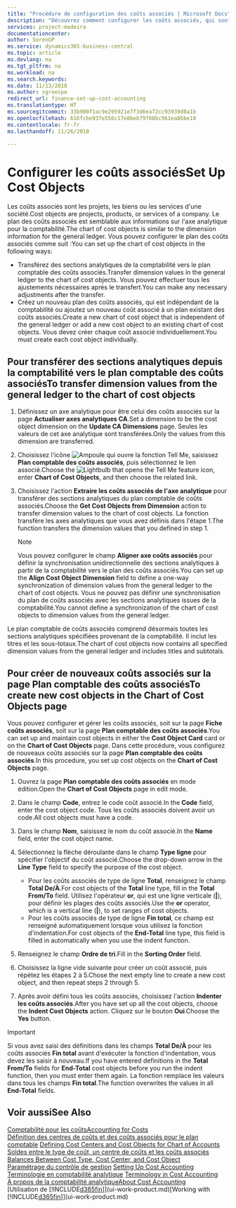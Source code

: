 ```yaml
---
title: "Procédure de configuration des coûts associés | Microsoft Docs"
description: "Découvrez comment configurer les coûts associés, qui sont similaires aux axes analytiques pour la comptabilité."
services: project-madeira
documentationcenter: 
author: SorenGP
ms.service: dynamics365-business-central
ms.topic: article
ms.devlang: na
ms.tgt_pltfrm: na
ms.workload: na
ms.search.keywords: 
ms.date: 11/13/2018
ms.author: sgroespe
redirect_url: finance-set-up-cost-accounting
ms.translationtype: HT
ms.sourcegitcommit: 33b900f1ac9e295921e7f3d6ea72cc93939d8a1b
ms.openlocfilehash: 616fcbe937e556c17e8beb79f68bc961ea8bbe18
ms.contentlocale: fr-fr
ms.lasthandoff: 11/26/2018

---
```

# <a name="set-up-cost-objects"></a><span data-ttu-id="cadcf-103">Configurer les coûts associés</span><span class="sxs-lookup"><span data-stu-id="cadcf-103">Set Up Cost Objects</span></span>
<span data-ttu-id="cadcf-104">Les coûts associés sont les projets, les biens ou les services d'une société.</span><span class="sxs-lookup"><span data-stu-id="cadcf-104">Cost objects are projects, products, or services of a company.</span></span> <span data-ttu-id="cadcf-105">Le plan des coûts associés est semblable aux informations sur l'axe analytique pour la comptabilité.</span><span class="sxs-lookup"><span data-stu-id="cadcf-105">The chart of cost objects is similar to the dimension information for the general ledger.</span></span> <span data-ttu-id="cadcf-106">Vous pouvez configurer le plan des coûts associés comme suit :</span><span class="sxs-lookup"><span data-stu-id="cadcf-106">You can set up the chart of cost objects in the following ways:</span></span>  

* <span data-ttu-id="cadcf-107">Transférez des sections analytiques de la comptabilité vers le plan comptable des coûts associés.</span><span class="sxs-lookup"><span data-stu-id="cadcf-107">Transfer dimension values in the general ledger to the chart of cost objects.</span></span> <span data-ttu-id="cadcf-108">Vous pouvez effectuer tous les ajustements nécessaires après le transfert.</span><span class="sxs-lookup"><span data-stu-id="cadcf-108">You can make any necessary adjustments after the transfer.</span></span>  
* <span data-ttu-id="cadcf-109">Créez un nouveau plan des coûts associés, qui est indépendant de la comptabilité ou ajoutez un nouveau coût associé à un plan existant des coûts associés.</span><span class="sxs-lookup"><span data-stu-id="cadcf-109">Create a new chart of cost object that is independent of the general ledger or add a new cost object to an existing chart of cost objects.</span></span> <span data-ttu-id="cadcf-110">Vous devez créer chaque coût associé individuellement.</span><span class="sxs-lookup"><span data-stu-id="cadcf-110">You must create each cost object individually.</span></span>  

## <a name="to-transfer-dimension-values-from-the-general-ledger-to-the-chart-of-cost-objects"></a><span data-ttu-id="cadcf-111">Pour transférer des sections analytiques depuis la comptabilité vers le plan comptable des coûts associés</span><span class="sxs-lookup"><span data-stu-id="cadcf-111">To transfer dimension values from the general ledger to the chart of cost objects</span></span>  
1.  <span data-ttu-id="cadcf-112">Définissez un axe analytique pour être celui des coûts associés sur la page **Actualiser axes analytiques CA**.</span><span class="sxs-lookup"><span data-stu-id="cadcf-112">Set a dimension to be the cost object dimension on the **Update CA Dimensions** page.</span></span> <span data-ttu-id="cadcf-113">Seules les valeurs de cet axe analytique sont transférées.</span><span class="sxs-lookup"><span data-stu-id="cadcf-113">Only the values from this dimension are transferred.</span></span>  
2.  <span data-ttu-id="cadcf-114">Choisissez l'icône ![Ampoule qui ouvre la fonction Tell Me](media/ui-search/search_small.png "Dites-moi ce que vous voulez faire"), saisissez **Plan comptable des coûts associés**, puis sélectionnez le lien associé.</span><span class="sxs-lookup"><span data-stu-id="cadcf-114">Choose the ![Lightbulb that opens the Tell Me feature](media/ui-search/search_small.png "Tell me what you want to do") icon, enter **Chart of Cost Objects**, and then choose the related link.</span></span>  
3.  <span data-ttu-id="cadcf-115">Choisissez l'action **Extraire les coûts associés de l'axe analytique** pour transférer des sections analytiques du plan comptable de coûts associés.</span><span class="sxs-lookup"><span data-stu-id="cadcf-115">Choose the **Get Cost Objects from Dimension** action to transfer dimension values to the chart of cost objects.</span></span> <span data-ttu-id="cadcf-116">La fonction transfère les axes analytiques que vous avez définis dans l'étape 1.</span><span class="sxs-lookup"><span data-stu-id="cadcf-116">The function transfers the dimension values that you defined in step 1.</span></span>  

    > [!NOTE]  
    >  <span data-ttu-id="cadcf-117">Vous pouvez configurer le champ **Aligner axe coûts associés** pour définir la synchronisation unidirectionnelle des sections analytiques à partir de la comptabilité vers le plan des coûts associés.</span><span class="sxs-lookup"><span data-stu-id="cadcf-117">You can set up the **Align Cost Object Dimension**  field to define a one-way synchronization of dimension values from the general ledger to the chart of cost objects.</span></span> <span data-ttu-id="cadcf-118">Vous ne pouvez pas définir une synchronisation du plan de coûts associés avec les sections analytiques issues de la comptabilité.</span><span class="sxs-lookup"><span data-stu-id="cadcf-118">You cannot define a synchronization of the chart of cost objects to dimension values from the general ledger.</span></span>  

<span data-ttu-id="cadcf-119">Le plan comptable de coûts associés comprend désormais toutes les sections analytiques spécifiées provenant de la comptabilité. Il inclut les titres et les sous-totaux.</span><span class="sxs-lookup"><span data-stu-id="cadcf-119">The chart of cost objects now contains all specified dimension values from the general ledger and includes titles and subtotals.</span></span>  

## <a name="to-create-new-cost-objects-in-the-chart-of-cost-objects-page"></a><span data-ttu-id="cadcf-120">Pour créer de nouveaux coûts associés sur la page Plan comptable des coûts associés</span><span class="sxs-lookup"><span data-stu-id="cadcf-120">To create new cost objects in the Chart of Cost Objects page</span></span>  
<span data-ttu-id="cadcf-121">Vous pouvez configurer et gérer les coûts associés, soit sur la page **Fiche coûts associés**, soit sur la page **Plan comptable des coûts associés**.</span><span class="sxs-lookup"><span data-stu-id="cadcf-121">You can set up and maintain cost objects in either the **Cost Object Card** card or on the **Chart of Cost Objects** page.</span></span> <span data-ttu-id="cadcf-122">Dans cette procédure, vous configurez de nouveaux coûts associés sur la page **Plan comptable des coûts associés**.</span><span class="sxs-lookup"><span data-stu-id="cadcf-122">In this procedure, you set up cost objects on the **Chart of Cost Objects** page.</span></span>  

1.  <span data-ttu-id="cadcf-123">Ouvrez la page **Plan comptable des coûts associés** en mode édition.</span><span class="sxs-lookup"><span data-stu-id="cadcf-123">Open the **Chart of Cost Objects** page in edit mode.</span></span>  
2.  <span data-ttu-id="cadcf-124">Dans le champ **Code**, entrez le code coût associé.</span><span class="sxs-lookup"><span data-stu-id="cadcf-124">In the **Code** field, enter the cost object code.</span></span> <span data-ttu-id="cadcf-125">Tous les coûts associés doivent avoir un code.</span><span class="sxs-lookup"><span data-stu-id="cadcf-125">All cost objects must have a code.</span></span>  
3.  <span data-ttu-id="cadcf-126">Dans le champ **Nom**, saisissez le nom du coût associé.</span><span class="sxs-lookup"><span data-stu-id="cadcf-126">In the **Name** field, enter the cost object name.</span></span>  
4.  <span data-ttu-id="cadcf-127">Sélectionnez la flèche déroulante dans le champ **Type ligne** pour spécifier l'objectif du coût associé.</span><span class="sxs-lookup"><span data-stu-id="cadcf-127">Choose the drop-down arrow in the **Line Type** field to specify the purpose of the cost object.</span></span>  

    * <span data-ttu-id="cadcf-128">Pour les coûts associés de type de ligne **Total**, renseignez le champ **Total De/À**.</span><span class="sxs-lookup"><span data-stu-id="cadcf-128">For cost objects of the **Total** line type, fill in the **Total From/To** field.</span></span> <span data-ttu-id="cadcf-129">Utilisez l'opérateur **or**, qui est une ligne verticale (**&#124;**), pour définir les plages des coûts associés.</span><span class="sxs-lookup"><span data-stu-id="cadcf-129">Use the **or** operator, which is a vertical line (**&#124;**), to set ranges of cost objects.</span></span>  
    * <span data-ttu-id="cadcf-130">Pour les coûts associés de type de ligne **Fin total**, ce champ est renseigné automatiquement lorsque vous utilisez la fonction d'indentation.</span><span class="sxs-lookup"><span data-stu-id="cadcf-130">For cost objects of the **End-Total** line type, this field is filled in automatically when you use  the indent function.</span></span>  
5.  <span data-ttu-id="cadcf-131">Renseignez le champ **Ordre de tri**.</span><span class="sxs-lookup"><span data-stu-id="cadcf-131">Fill in the **Sorting Order** field.</span></span>  
6.  <span data-ttu-id="cadcf-132">Choisissez la ligne vide suivante pour créer un coût associé, puis répétez les étapes 2 à 5.</span><span class="sxs-lookup"><span data-stu-id="cadcf-132">Chose the next empty line to create a new cost object, and then repeat steps 2 through 5.</span></span>  
7.  <span data-ttu-id="cadcf-133">Après avoir défini tous les coûts associés, choisissez l'action **Indenter les coûts associés**.</span><span class="sxs-lookup"><span data-stu-id="cadcf-133">After you have set up all the cost objects, choose the **Indent Cost Objects** action.</span></span> <span data-ttu-id="cadcf-134">Cliquez sur le bouton **Oui**.</span><span class="sxs-lookup"><span data-stu-id="cadcf-134">Choose the **Yes** button.</span></span>  

> [!IMPORTANT]  
>  <span data-ttu-id="cadcf-135">Si vous avez saisi des définitions dans les champs **Total De/À** pour les coûts associés **Fin total** avant d'exécuter la fonction d'indentation, vous devez les saisir à nouveau.</span><span class="sxs-lookup"><span data-stu-id="cadcf-135">If you have entered definitions in the **Total From/To** fields for **End-Total** cost objects before you run the indent function, then you must enter them again.</span></span> <span data-ttu-id="cadcf-136">La fonction remplace les valeurs dans tous les champs **Fin total**.</span><span class="sxs-lookup"><span data-stu-id="cadcf-136">The function overwrites the values in all **End-Total** fields.</span></span>  

## <a name="see-also"></a><span data-ttu-id="cadcf-137">Voir aussi</span><span class="sxs-lookup"><span data-stu-id="cadcf-137">See Also</span></span>  
[<span data-ttu-id="cadcf-138">Comptabilité pour les coûts</span><span class="sxs-lookup"><span data-stu-id="cadcf-138">Accounting for Costs</span></span>](finance-manage-cost-accounting.md)  
<span data-ttu-id="cadcf-139">[Définition des centres de coûts et des coûts associés pour le plan comptable](finance-defining-cost-centers-and-cost-objects-for-chart-of-accounts.md) </span><span class="sxs-lookup"><span data-stu-id="cadcf-139">[Defining Cost Centers and Cost Objects for Chart of Accounts](finance-defining-cost-centers-and-cost-objects-for-chart-of-accounts.md) </span></span>  
<span data-ttu-id="cadcf-140">[Soldes entre le type de coût, un centre de coûts et les coûts associés](finance-balances-between-cost-type-cost-center-and-cost-object.md) </span><span class="sxs-lookup"><span data-stu-id="cadcf-140">[Balances Between Cost Type, Cost Center, and Cost Object](finance-balances-between-cost-type-cost-center-and-cost-object.md) </span></span>  
<span data-ttu-id="cadcf-141">[Paramétrage du contrôle de gestion](finance-set-up-cost-accounting.md) </span><span class="sxs-lookup"><span data-stu-id="cadcf-141">[Setting Up Cost Accounting](finance-set-up-cost-accounting.md) </span></span>  
<span data-ttu-id="cadcf-142">[Terminologie en comptabilité analytique](finance-terminology-in-cost-accounting.md) </span><span class="sxs-lookup"><span data-stu-id="cadcf-142">[Terminology in Cost Accounting](finance-terminology-in-cost-accounting.md) </span></span>  
[<span data-ttu-id="cadcf-143">À propos de la comptabilité analytique</span><span class="sxs-lookup"><span data-stu-id="cadcf-143">About Cost Accounting</span></span>](finance-about-cost-accounting.md)  
<span data-ttu-id="cadcf-144">[Utilisation de [!INCLUDE[d365fin](includes/d365fin_md.md)]](ui-work-product.md)</span><span class="sxs-lookup"><span data-stu-id="cadcf-144">[Working with [!INCLUDE[d365fin](includes/d365fin_md.md)]](ui-work-product.md)</span></span>

